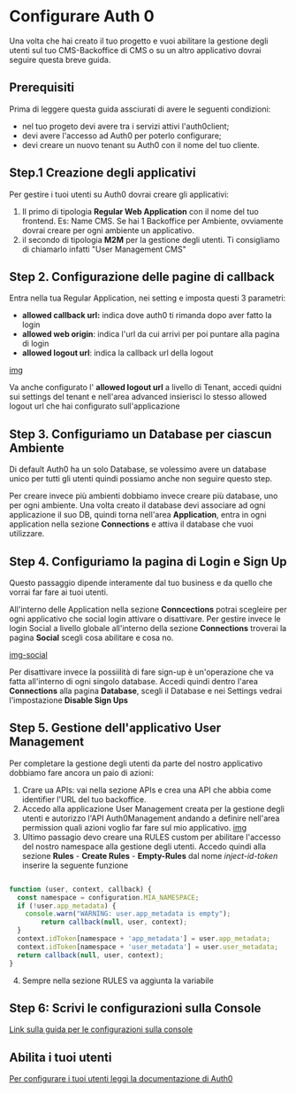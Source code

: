 # Configurare Auth 0

Una volta che hai creato il tuo progetto e vuoi abilitare la gestione degli utenti sul tuo CMS-Backoffice di CMS o su un altro applicativo dovrai seguire questa breve guida.

## Prerequisiti

Prima di leggere questa guida assciurati di avere le seguenti condizioni:

* nel tuo progeto devi avere tra i servizi attivi l'auth0client;   
* devi avere l'accesso ad Auth0 per poterlo configurare;     
* devi creare un nuovo tenant su Auth0 con il nome del tuo cliente.   

## Step.1 Creazione degli applicativi

Per gestire i tuoi utenti su Auth0 dovrai creare gli applicativi:

1. Il primo di tipologia **Regular Web Application** con il nome del tuo frontend. Es: Name CMS. Se hai 1 Backoffice per Ambiente, ovviamente dovrai creare per ogni ambiente un applicativo. 
2. il secondo di tipologia **M2M** per la gestione degli utenti. Ti consigliamo di chiamarlo infatti "User Management CMS"

## Step 2. Configurazione delle pagine di callback

Entra nella tua Regular Application, nei setting e imposta questi 3 parametri:

  * **allowed callback url:** indica dove auth0 ti rimanda dopo aver fatto la login  
  * **allowed web origin**: indica l'url da cui arrivi per poi puntare alla pagina di login
  * **allowed logout url**: indica la callback url della logout

  [img](!)

Va anche configurato l' **allowed logout url** a livello di Tenant, accedi quidni sui settings del tenant e nell'area advanced insierisci lo stesso allowed logout url che hai configurato sull'applicazione

## Step 3. Configuriamo un Database per ciascun Ambiente

Di default Auth0 ha un solo Database, se volessimo avere un database unico per tutti gli utenti quindi possiamo anche non seguire questo step. 

Per creare invece più ambienti dobbiamo invece creare più database, uno per ogni ambiente. 
Una volta creato il database devi associare ad ogni applicazione il suo DB, quindi torna nell'area **Application**, entra in ogni application nella sezione **Connections** e attiva il database che vuoi utilizzare. 

## Step 4. Configuriamo la pagina di Login e Sign Up 

Questo passaggio dipende interamente dal tuo business e da quello che vorrai far fare ai tuoi utenti. 

All'interno delle Application nella sezione **Conncections** potrai scegleire per ogni applicativo che social login attivare o disattivare. 
Per gestire invece le login Social a livello globale all'interno della sezione **Connections** troverai la pagina **Social** scegli cosa abilitare e cosa no. 

[img-social](!)

Per disattivare invece la possiilità di fare sign-up è un'operazione che va fatta all'interno di ogni singolo database. 
Accedi quindi dentro l'area **Connections** alla pagina **Database**, scegli il Database e nei Settings vedrai l'impostazione **Disable Sign Ups**

## Step 5. Gestione dell'applicativo User Management

Per completare la gestione degli utenti da parte del nostro applicativo dobbiamo fare ancora un paio di azioni:

1. Crare ua APIs: vai nella sezione APIs e crea una API che abbia come identifier l'URL del tuo backoffice.      
2. Accedo alla applicazione User Management creata per la gestione degli utenti e autorizzo l'API Auth0Management andando a definire nell'area permission quali azioni voglio far fare sul mio applicativo. 
[img](!)    
3. Ultimo passagio devo creare una RULES custom per abilitare l'accesso del nostro namespace alla gestione degli utenti. 
Accedo quindi alla sezione **Rules** - **Create Rules** - **Empty-Rules** dal nome *inject-id-token* inserire la seguente funzione

```javascript

function (user, context, callback) {
  const namespace = configuration.MIA_NAMESPACE;
  if (!user.app_metadata) {
    console.warn("WARNING: user.app_metadata is empty");
		return callback(null, user, context);
  }
  context.idToken[namespace + 'app_metadata'] = user.app_metadata;
  context.idToken[namespace + 'user_metadata'] = user.user_metadata;
  return callback(null, user, context);
}

```

4. Sempre nella sezione RULES va aggiunta la variabile 


## Step 6: Scrivi le configurazioni sulla Console

[Link sulla guida per le configurazioni sulla console](https://docs.mia-platform.eu/runtime_suite/auth0-client/configuration/)


## Abilita i tuoi utenti

[Per configurare i tuoi utenti leggi la documentazione di Auth0](https://auth0.com/docs/users/guides/manage-users-using-the-dashboard)




